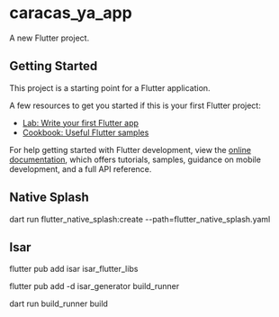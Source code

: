 # caracas_ya_app

A new Flutter project.

## Getting Started

This project is a starting point for a Flutter application.

A few resources to get you started if this is your first Flutter project:

- [Lab: Write your first Flutter app](https://docs.flutter.dev/get-started/codelab)
- [Cookbook: Useful Flutter samples](https://docs.flutter.dev/cookbook)

For help getting started with Flutter development, view the
[online documentation](https://docs.flutter.dev/), which offers tutorials,
samples, guidance on mobile development, and a full API reference.

## Native Splash

dart run flutter_native_splash:create --path=flutter_native_splash.yaml

## Isar

flutter pub add isar isar_flutter_libs

flutter pub add -d isar_generator build_runner

dart run build_runner build
